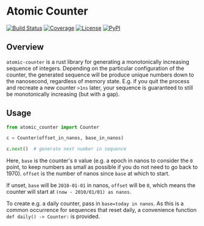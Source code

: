 # Atomic Counter

[![Build Status](https://github.com/timkpaine/atomic-counter/workflows/Build%20Status/badge.svg?branch=main)](https://github.com/timkpaine/atomic-counter/actions?query=workflow%3A%22Build+Status%22)
[![Coverage](https://codecov.io/gh/timkpaine/atomic-counter/branch/main/graph/badge.svg)](https://codecov.io/gh/timkpaine/atomic-counter)
[![License](https://img.shields.io/github/license/timkpaine/atomic-counter.svg)](https://pypi.python.org/pypi/atomic-counter)
[![PyPI](https://img.shields.io/pypi/v/atomic-counter.svg)](https://pypi.python.org/pypi/atomic-counter)

## Overview
`atomic-counter` is a rust library for generating a monotonically increasing sequence of integers. Depending on the particular configuration of the counter, the generated sequence will be produce unique numbers down to the nanosecond, regardless of memory state.
E.g. if you quit the process and recreate a new counter `>1ns` later, your sequence is guaranteed to still be monotonically increasing (but with a gap).

## Usage

```python
from atomic_counter import Counter

c = Counter(offset_in_nanos, base_in_nanos)

c.next()  # generate next number in sequence
```

Here, `base` is the counter's `0` value (e.g. a epoch in nanos to consider the `0` point, to keep numbers as small as possible if you do not need to go back to 1970). `offset` is the number of nanos since `base` at which to start.

If unset, `base` will be `2010-01-01` in nanos, `offset` will be `0`, which means the counter will start at `(now - 2010/01/01) as nanos`.

To create e.g. a daily counter, pass in `base=today in nanos`. As this is a common occurrence for sequences that reset daily, a convenience function `def daily() -> Counter:` is provided.



